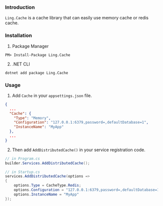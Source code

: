 ### Introduction

`Ling.Cache` is a cache library that can easily use memory cache or redis cache.

### Installation

1. Package Manager
```
PM> Install-Package Ling.Cache
```

2. .NET CLI
```
dotnet add package Ling.Cache
```

### Usage

1. Add `Cache` in your `appsettings.json` file.

```json
{
  ...
  "Cache": {
    "Type": "Memory",
    "Configuration": "127.0.0.1:6379,password=,defaultDatabase=1",
    "InstanceName": "MyApp"
  },
  ...
}
```


2. Then add `AddDistributedCache()` in your service registration code.

```csharp
// in Program.cs
builder.Services.AddDistributedCache();

// in Startup.cs
services.AddDistributedCache(options =>
{
	options.Type = CacheType.Redis;
	options.Configuration = "127.0.0.1:6379,password=,defaultDatabase=1";
	options.InstanceName = "MyApp"
});
```
